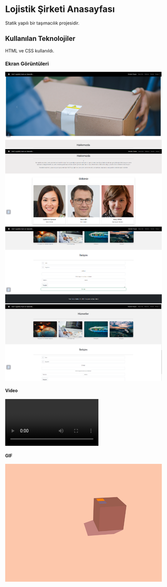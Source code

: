 <h1>  Lojistik Şirketi Anasayfası</h1>

Statik yapılı bir taşımacılık projesidir.

<h2> Kullanılan Teknolojiler</h2>

HTML ve CSS kullanıldı.


<h3>Ekran Görüntüleri</h3>


![](screenshots/ss1.png)
![](screenshots/ss2.png)
![](screenshots/ss3.png)
![](screenshots/ss4.png)

<h4> Video </h4>


![](screenshots/lojistik.mp4)





<h4> GIF </h4>

![](screenshots/deliveryg.gif)
